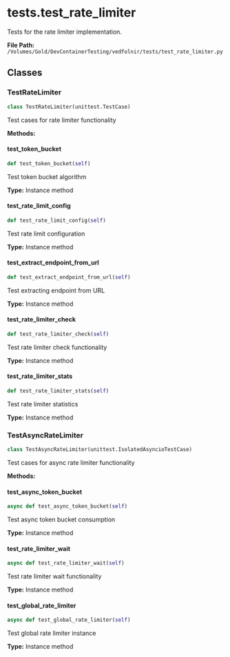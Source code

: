 # tests.test_rate_limiter

Tests for the rate limiter implementation.

**File Path:** `/Volumes/Gold/DevContainerTesting/vedfolnir/tests/test_rate_limiter.py`

## Classes

### TestRateLimiter

```python
class TestRateLimiter(unittest.TestCase)
```

Test cases for rate limiter functionality

**Methods:**

#### test_token_bucket

```python
def test_token_bucket(self)
```

Test token bucket algorithm

**Type:** Instance method

#### test_rate_limit_config

```python
def test_rate_limit_config(self)
```

Test rate limit configuration

**Type:** Instance method

#### test_extract_endpoint_from_url

```python
def test_extract_endpoint_from_url(self)
```

Test extracting endpoint from URL

**Type:** Instance method

#### test_rate_limiter_check

```python
def test_rate_limiter_check(self)
```

Test rate limiter check functionality

**Type:** Instance method

#### test_rate_limiter_stats

```python
def test_rate_limiter_stats(self)
```

Test rate limiter statistics

**Type:** Instance method

### TestAsyncRateLimiter

```python
class TestAsyncRateLimiter(unittest.IsolatedAsyncioTestCase)
```

Test cases for async rate limiter functionality

**Methods:**

#### test_async_token_bucket

```python
async def test_async_token_bucket(self)
```

Test async token bucket consumption

**Type:** Instance method

#### test_rate_limiter_wait

```python
async def test_rate_limiter_wait(self)
```

Test rate limiter wait functionality

**Type:** Instance method

#### test_global_rate_limiter

```python
async def test_global_rate_limiter(self)
```

Test global rate limiter instance

**Type:** Instance method

